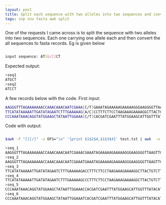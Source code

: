 ```yaml
---
layout: post
title: Split each sequence with two alleles into two sequences and convert the text to fasta
tags: snp snv fasta awk split
---
```


One of the requests I came across is to split the sequence with two alleles into two sequences. Each one carrying one allele each and then convert the all sequences to fasta records. Eg is given below

```bash

input sequence: AT[G/C]CT

```

Expected output:

```bash
>seq1
ATGCT
>seq2
ATCCT

```

A few records below with the code. First input:

```bash
AAGGGTTTAGAAAAAAACCAAACAAACAATCGAAA[C/T]GAAATAGAAAAAGAAAAAGGGAAGGGGTTAAGTTC
TTCATATAAAAATTGATATAGAATCTTTGAAAAAG[A/C]CCTTTCTTCCTAAGAAAGAAAAGGCTTACTGTCTT
CCCAAATAAACAGGTATGGAAGCTATAATTGGAAA[C/T]CACGATCGAATTTATGGAAGCATTGGTTTATACAT
```

Code with output:

```bash

$awk -F "[][/]" -v OFS="\n" '{print $1$2$4,$1$3$4}' test.txt | awk  -v OFS="\n" '{print ">seq_"NR,$0}'

>seq_1
AAGGGTTTAGAAAAAAACCAAACAAACAATCGAAACGAAATAGAAAAAGAAAAAGGGAAGGGGTTAAGTTC
>seq_2
AAGGGTTTAGAAAAAAACCAAACAAACAATCGAAATGAAATAGAAAAAGAAAAAGGGAAGGGGTTAAGTTC
>seq_3
TTCATATAAAAATTGATATAGAATCTTTGAAAAAGACCTTTCTTCCTAAGAAAGAAAAGGCTTACTGTCTT
>seq_4
TTCATATAAAAATTGATATAGAATCTTTGAAAAAGCCCTTTCTTCCTAAGAAAGAAAAGGCTTACTGTCTT
>seq_5
CCCAAATAAACAGGTATGGAAGCTATAATTGGAAACCACGATCGAATTTATGGAAGCATTGGTTTATACAT
>seq_6
CCCAAATAAACAGGTATGGAAGCTATAATTGGAAATCACGATCGAATTTATGGAAGCATTGGTTTATACAT

```